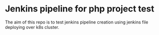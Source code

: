# Jenkins pipeline for php project test

The aim of this repo is to test jenkins pipeline creation using jenkins file deploying over k8s cluster.

